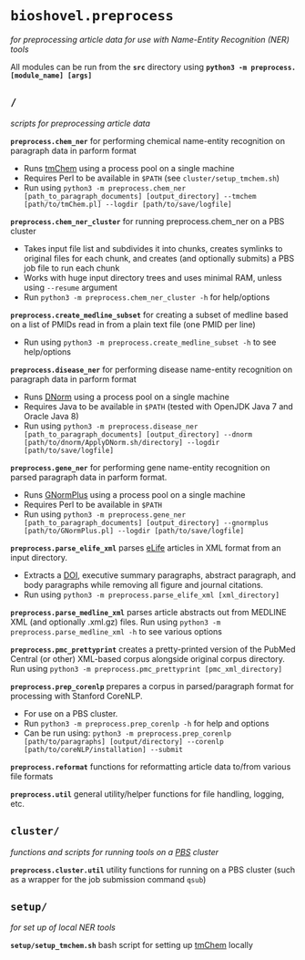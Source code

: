 # `bioshovel.preprocess`

*for preprocessing article data for use with Name-Entity Recognition (NER) tools*

All modules can be run from the **`src`** directory using **`python3 -m preprocess.[module_name] [args]`**

`/`
--
*scripts for preprocessing article data*

**`preprocess.chem_ner`** for performing chemical name-entity recognition on paragraph data in parform format

* Runs [tmChem](http://dx.doi.org/10.1186/1758-2946-7-S1-S3) using a process pool on a single machine
* Requires Perl to be available in `$PATH` (see `cluster/setup_tmchem.sh`)
* Run using `python3 -m preprocess.chem_ner [path_to_paragraph_documents] [output_directory] --tmchem [path/to/tmChem.pl] --logdir [path/to/save/logfile]`

**`preprocess.chem_ner_cluster`** for running preprocess.chem_ner on a PBS cluster

* Takes input file list and subdivides it into chunks, creates symlinks to original files for each chunk, and creates (and optionally submits) a PBS job file to run each chunk
* Works with huge input directory trees and uses minimal RAM, unless using `--resume` argument
* Run `python3 -m preprocess.chem_ner_cluster -h` for help/options

**`preprocess.create_medline_subset`** for creating a subset of medline based on a list of PMIDs read in from a plain text file (one PMID per line)

* Run using `python3 -m preprocess.create_medline_subset -h` to see help/options

**`preprocess.disease_ner`** for performing disease name-entity recognition on paragraph data in parform format

* Runs [DNorm](http://dx.doi.org/10.1093/bioinformatics/btt474) using a process pool on a single machine
* Requires Java to be available in `$PATH` (tested with OpenJDK Java 7 and Oracle Java 8)
* Run using `python3 -m preprocess.disease_ner [path_to_paragraph_documents] [output_directory] --dnorm [path/to/dnorm/ApplyDNorm.sh/directory] --logdir [path/to/save/logfile]`

**`preprocess.gene_ner`**
for performing gene name-entity recognition on parsed paragraph data in parform format.

* Runs [GNormPlus](http://dx.doi.org/10.1155/2015/918710) using a process pool on a single machine
* Requires Perl to be available in `$PATH`
* Run using `python3 -m preprocess.gene_ner [path_to_paragraph_documents] [output_directory] --gnormplus [path/to/GNormPlus.pl] --logdir [path/to/save/logfile]`

**`preprocess.parse_elife_xml`**
parses [eLife](http://elifesciences.org) articles in XML format from an input directory.

* Extracts a [DOI](https://en.wikipedia.org/wiki/Digital_object_identifier), executive summary paragraphs, abstract paragraph, and body paragraphs while removing all figure and journal citations.
* Run using `python3 -m preprocess.parse_elife_xml [xml_directory]`

**`preprocess.parse_medline_xml`**
parses article abstracts out from MEDLINE XML (and optionally .xml.gz) files. Run using `python3 -m preprocess.parse_medline_xml -h` to see various options

**`preprocess.pmc_prettyprint`**
creates a pretty-printed version of the PubMed Central (or other) XML-based corpus alongside original corpus directory. Run using `python3 -m preprocess.pmc_prettyprint [pmc_xml_directory]`

**`preprocess.prep_corenlp`**
prepares a corpus in parsed/paragraph format for processing with Stanford CoreNLP. 

* For use on a PBS cluster.
* Run `python3 -m preprocess.prep_corenlp -h` for help and options
* Can be run using: `python3 -m preprocess.prep_corenlp [path/to/paragraphs] [output/directory] --corenlp [path/to/coreNLP/installation] --submit`

**`preprocess.reformat`**
functions for reformatting article data to/from various file formats

**`preprocess.util`**
general utility/helper functions for file handling, logging, etc.


`cluster/`
--
*functions and scripts for running tools on a [PBS](https://en.wikipedia.org/wiki/Portable_Batch_System) cluster*

**`preprocess.cluster.util`** utility functions for running on a PBS cluster (such as a wrapper for the job submission command `qsub`)

`setup/`
---
*for set up of local NER tools*

**`setup/setup_tmchem.sh`**
bash script for setting up [tmChem](http://dx.doi.org/10.1186/1758-2946-7-S1-S3) locally